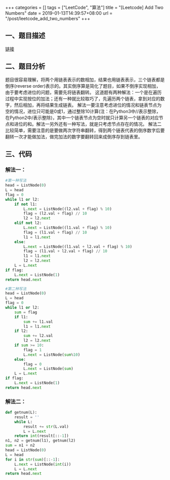 +++
categories = []
tags = ["LeetCode", "算法"]
title = "[Leetcode] Add Two Numbers"
date =  2019-01-13T14:39:57+08:00
url = "/post/leetcode_add_two_numbers"
+++
## 一、题目描述

[链接][1]

## 二、题目分析

题目很容易理解，将两个用链表表示的数相加，结果也用链表表示，三个链表都是倒序(reverse order)表示的。其实倒序算是简化了题目，如果不倒序实现相加，由于要考虑进位的问题，需要先将链表翻转。
这道题有两种解法：一个是在遍历过程中实现按位的加法；还有一种就比较取巧了，先遍历两个链表，拿到对应的数字，然后相加，再将结果生成链表。
解法一要注意考虑进位的情况和链表节点为空的情况，进位只可能是0或1，通过整除10计算(注：在Python3中//表示整除，在Python2中/表示整除)，其中一个链表节点为空时就只计算另一个链表的对应节点和进位的和。解法一另外还有一种写法，就是只考虑节点存在的情况。
解法二比较简单，需要注意的是要做两次字符串翻转，得到两个链表代表的倒序数字后要翻转一次才能做加法，做完加法的数字要翻转回来成倒序存到链表里。

## 三、代码

### 解法一：

```python
#第一种写法
head = ListNode(0)
L = head
flag = 0
while l1 or l2:
    if not l1:
        L.next = ListNode((l2.val + flag) % 10)
        flag = (l2.val + flag) // 10
        l2 = l2.next
    elif not l2:
        L.next = ListNode((l1.val + flag) % 10)
        flag = (l1.val + flag) // 10
        l1 = l1.next
    else:
        L.next = ListNode((l1.val + l2.val + flag) % 10)
        flag = (l1.val + l2.val + flag) // 10
        l1 = l1.next
        l2 = l2.next
    L = L.next
if flag:
    L.next = ListNode(1)
return head.next

#第二种写法
head = ListNode(0)
L = head
flag = 0
while l1 or l2:
    sum = flag
    if l1:
        sum += l1.val
        l1 = l1.next
    if l2:
        sum += l2.val
        l2 = l2.next
    if sum >= 10:
        flag = 1
        L.next = ListNode(sum%10)
    else:
        flag = 0
        L.next = ListNode(sum)
    L = L.next
if flag:
    L.next = ListNode(1)
return head.next
```

### 解法二：

```python
def getnum(L):
    result = ''
    while L:
        result += str(L.val)
        L = L.next
    return int(result[::-1])
n1, n2 = getnum(l1), getnum(l2)
sum = n1 + n2
head = ListNode(0)
L = head
for i in str(sum)[::-1]:
    L.next = ListNode(int(i))
    L = L.next
return head.next
```


[1]:	https://leetcode.com/problems/add-two-numbers/
